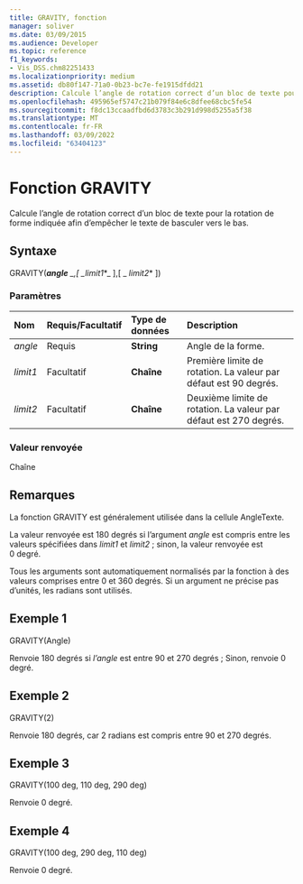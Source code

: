 ```yaml
---
title: GRAVITY, fonction
manager: soliver
ms.date: 03/09/2015
ms.audience: Developer
ms.topic: reference
f1_keywords:
- Vis_DSS.chm82251433
ms.localizationpriority: medium
ms.assetid: db80f147-71a0-0b23-bc7e-fe1915dfdd21
description: Calcule l’angle de rotation correct d’un bloc de texte pour la rotation de forme indiquée afin d’empêcher le texte de basculer vers le bas.
ms.openlocfilehash: 495965ef5747c21b079f84e6c8dfee68cbc5fe54
ms.sourcegitcommit: f8dc13ccaadfbd6d3783c3b291d998d5255a5f38
ms.translationtype: MT
ms.contentlocale: fr-FR
ms.lasthandoff: 03/09/2022
ms.locfileid: "63404123"
---
```

# <a name="gravity-function"></a>Fonction GRAVITY

Calcule l’angle de rotation correct d’un bloc de texte pour la rotation de forme indiquée afin d’empêcher le texte de basculer vers le bas.
  
## <a name="syntax"></a>Syntaxe

GRAVITY(***angle** _,[ _*_limit1_*_ ],[ _ *_limit2_** ])
  
### <a name="parameters"></a>Paramètres

|**Nom**|**Requis/Facultatif**|**Type de données**|**Description**|
|:-----|:-----|:-----|:-----|
| *angle* <br/> |Requis  <br/> |**String** <br/> | Angle de la forme. |
| *limit1* <br/> |Facultatif  <br/> |**Chaîne** <br/> |Première limite de rotation. La valeur par défaut est 90 degrés. |
| *limit2* <br/> |Facultatif  <br/> |**Chaîne** <br/> |Deuxième limite de rotation. La valeur par défaut est 270 degrés. |

### <a name="return-value"></a>Valeur renvoyée

Chaîne
  
## <a name="remarks"></a>Remarques

La fonction GRAVITY est généralement utilisée dans la cellule AngleTexte.
  
La valeur renvoyée est 180 degrés si l’argument *angle* est compris entre les valeurs spécifiées dans *limit1* et *limit2* ; sinon, la valeur renvoyée est 0 degré.
  
Tous les arguments sont automatiquement normalisés par la fonction à des valeurs comprises entre 0 et 360 degrés. Si un argument ne précise pas d’unités, les radians sont utilisés.
  
## <a name="example-1"></a>Exemple 1

GRAVITY(Angle)
  
Renvoie 180 degrés si  *l’angle*  est entre 90 et 270 degrés ; Sinon, renvoie 0 degré.
  
## <a name="example-2"></a>Exemple 2

GRAVITY(2)
  
Renvoie 180 degrés, car 2 radians est compris entre 90 et 270 degrés.
  
## <a name="example-3"></a>Exemple 3

GRAVITY(100 deg, 110 deg, 290 deg)
  
Renvoie 0 degré.
  
## <a name="example-4"></a>Exemple 4

GRAVITY(100 deg, 290 deg, 110 deg)
  
Renvoie 0 degré.
  